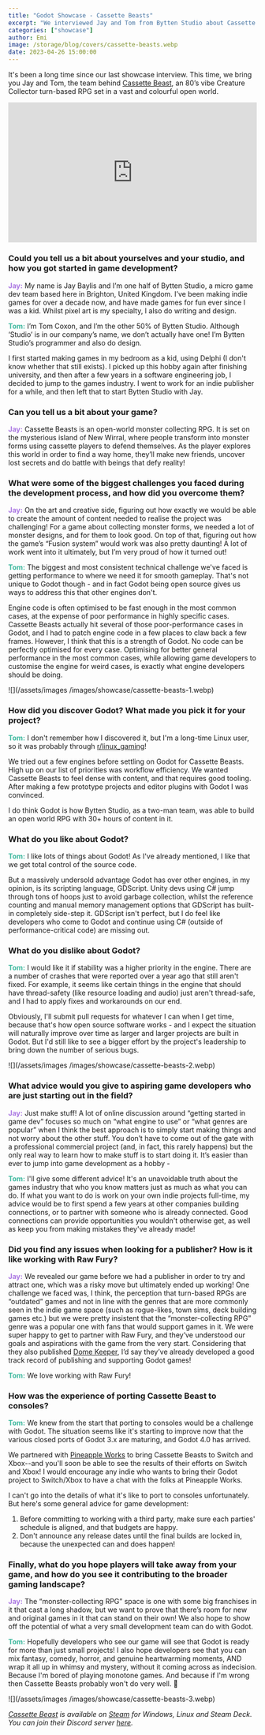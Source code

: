 ```yaml
---
title: "Godot Showcase - Cassette Beasts"
excerpt: "We interviewed Jay and Tom from Bytten Studio about Cassette Beasts."
categories: ["showcase"]
author: Emi
image: /storage/blog/covers/cassette-beasts.webp
date: 2023-04-26 15:00:00
---
```


<style>
.jay {
	color: #aa77e2;
}
.tom {
	color: #40b99f;
}
</style>

It's been a long time since our last showcase interview. This time, we bring you Jay and Tom, the team behind [Cassette Beast](https://www.cassettebeasts.com/), an 80’s vibe Creature Collector turn-based RPG set in a vast and colourful open world.

<iframe width="560" height="315" src="https://www.youtube.com/embed/JBt-B5eT2h4" frameborder="0" allowfullscreen style="width: 100%; aspect-ratio: 16 / 9; height: auto;"></iframe>

### Could you tell us a bit about yourselves and your studio, and how you got started in game development?

<strong class="jay">Jay:</strong> My name is Jay Baylis and I’m one half of Bytten Studio, a micro game dev team based here in Brighton, United Kingdom. I’ve been making indie games for over a decade now, and have made games for fun ever since I was a kid. Whilst pixel art is my specialty, I also do writing and design.


<strong class="tom">Tom:</strong> I’m Tom Coxon, and I’m the other 50% of Bytten Studio. Although ‘Studio’ is in our company’s name, we don’t actually have one! I’m Bytten Studio’s programmer and also do design.

I first started making games in my bedroom as a kid, using Delphi (I don't know whether that still exists). I picked up this hobby again after finishing university, and then after a few years in a software engineering job, I decided to jump to the games industry. I went to work for an indie publisher for a while, and then left that to start Bytten Studio with Jay.

### Can you tell us a bit about your game?

<strong class="jay">Jay:</strong> Cassette Beasts is an open-world monster collecting RPG. It is set on the mysterious island of New Wirral, where people transform into monster forms using cassette players to defend themselves. As the player explores this world in order to find a way home, they’ll make new friends, uncover lost secrets and do battle with beings that defy reality!

### What were some of the biggest challenges you faced during the development process, and how did you overcome them?

<strong class="jay">Jay:</strong> On the art and creative side, figuring out how exactly we would be able to create the amount of content needed to realise the project was challenging! For a game about collecting monster forms, we needed a lot of monster designs, and for them to look good. On top of that, figuring out how the game’s “Fusion system” would work was also pretty daunting! A lot of work went into it ultimately, but I’m very proud of how it turned out!

<strong class="tom">Tom:</strong> The biggest and most consistent technical challenge we've faced is getting performance to where we need it for smooth gameplay. That's not unique to Godot though - and in fact Godot being open source gives us ways to address this that other engines don't.

Engine code is often optimised to be fast enough in the most common cases, at the expense of poor performance in highly specific cases. Cassette Beasts actually hit several of those poor-performance cases in Godot, and I had to patch engine code in a few places to claw back a few frames. However, I think that this is a strength of Godot. No code can be perfectly optimised for every case. Optimising for better general performance in the most common cases, while allowing game developers to customise the engine for weird cases, is exactly what engine developers should be doing.

![](/assets/images /images/showcase/cassette-beasts-1.webp)

### How did you discover Godot? What made you pick it for your project?

<strong class="tom">Tom:</strong> I don't remember how I discovered it, but I'm a long-time Linux user, so it was probably through [r/linux_gaming](https://www.reddit.com/r/linux_gaming/)!

We tried out a few engines before settling on Godot for Cassette Beasts. High up on our list of priorities was workflow efficiency. We wanted Cassette Beasts to feel dense with content, and that requires good tooling. After making a few prototype projects and editor plugins with Godot I was convinced.

I do think Godot is how Bytten Studio, as a two-man team, was able to build an open world RPG with 30+ hours of content in it.

### What do you like about Godot?

<strong class="tom">Tom:</strong> I like lots of things about Godot! As I've already mentioned, I like that we get total control of the source code.

But a massively undersold advantage Godot has over other engines, in my opinion, is its scripting language, GDScript. Unity devs using C# jump through tons of hoops just to avoid garbage collection, whilst the reference counting and manual memory management options that GDScript has built-in completely side-step it. GDScript isn't perfect, but I do feel like developers who come to Godot and continue using C# (outside of performance-critical code) are missing out.

### What do you dislike about Godot?

<strong class="tom">Tom:</strong> I would like it if stability was a higher priority in the engine. There are a number of crashes that were reported over a year ago that still aren't fixed. For example, it seems like certain things in the engine that should have thread-safety (like resource loading and audio) just aren't thread-safe, and I had to apply fixes and workarounds on our end.

Obviously, I'll submit pull requests for whatever I can when I get time, because that's how open source software works - and I expect the situation will naturally improve over time as larger and larger projects are built in Godot. But I'd still like to see a bigger effort by the project's leadership to bring down the number of serious bugs.

![](/assets/images /images/showcase/cassette-beasts-2.webp)

### What advice would you give to aspiring game developers who are just starting out in the field?

<strong class="jay">Jay:</strong> Just make stuff! A lot of online discussion around “getting started in game dev” focuses so much on “what engine to use” or “what genres are popular” when I think the best approach is to simply start making things and not worry about the other stuff. You don’t have to come out of the gate with a professional commercial project (and, in fact, this rarely happens) but the only real way to learn how to make stuff is to start doing it. It’s easier than ever to jump into game development as a hobby -

<strong class="tom">Tom:</strong> I'll give some different advice! It's an unavoidable truth about the games industry that who you know matters just as much as what you can do. If what you want to do is work on your own indie projects full-time, my advice would be to first spend a few years at other companies building connections, or to partner with someone who is already connected. Good connections can provide opportunities you wouldn't otherwise get, as well as keep you from making mistakes they've already made!

### Did you find any issues when looking for a publisher? How is it like working with Raw Fury?

<strong class="jay">Jay:</strong> We revealed our game before we had a publisher in order to try and attract one, which was a risky move but ultimately ended up working! One challenge we faced was, I think, the perception that turn-based RPGs are “outdated” games and not in line with the genres that are more commonly seen in the indie game space (such as rogue-likes, town sims, deck building games etc.) but we were pretty insistent that the “monster-collecting RPG” genre was a popular one with fans that would support games in it. We were super happy to get to partner with Raw Fury, and they’ve understood our goals and aspirations with the game from the very start. Considering that they also published [Dome Keeper]( /images/showcase/dome-keeper/), I’d say they’ve already developed a good track record of publishing and supporting Godot games!

<strong class="tom">Tom:</strong> We love working with Raw Fury!

### How was the experience of porting Cassette Beast to consoles?

<strong class="tom">Tom:</strong> We knew from the start that porting to consoles would be a challenge with Godot. The situation seems like it's starting to improve now that the various closed ports of Godot 3.x are maturing, and Godot 4.0 has arrived.

We partnered with [Pineapple Works](https://pineapple.works/) to bring Cassette Beasts to Switch and Xbox--and you'll soon be able to see the results of their efforts on Switch and Xbox! I would encourage any indie who wants to bring their Godot project to Switch/Xbox to have a chat with the folks at Pineapple Works.

I can't go into the details of what it's like to port to consoles unfortunately. But here's some general advice for game development:
1. Before committing to working with a third party, make sure each parties' schedule is aligned, and that budgets are happy.
2. Don't announce any release dates until the final builds are locked in, because the unexpected can and does happen!

### Finally, what do you hope players will take away from your game, and how do you see it contributing to the broader gaming landscape?

<strong class="jay">Jay:</strong> The “monster-collecting RPG” space is one with some big franchises in it that cast a long shadow, but we want to prove that there’s room for new and original games in it that can stand on their own! We also hope to show off the potential of what a very small development team can do with Godot.

<strong class="tom">Tom:</strong> Hopefully developers who see our game will see that Godot is ready for more than just small projects! I also hope developers see that you can mix fantasy, comedy, horror, and genuine heartwarming moments, AND wrap it all up in whimsy and mystery, without it coming across as indecision. Because I'm bored of playing monotone games. And because if I'm wrong then Cassette Beasts probably won't do very well. 🙂

![](/assets/images /images/showcase/cassette-beasts-3.webp)

*[Cassette Beast](https://www.cassettebeasts.com/) is available on [Steam](https://store.steampowered.com/app/1321440/Cassette_Beasts/) for Windows, Linux and Steam Deck. You can join their Discord server [here](https://discord.gg/byttenstudio).*
